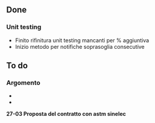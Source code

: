 ## Done
### Unit testing
- Finito rifinitura unit testing mancanti per % aggiuntiva
- Inizio metodo per notifiche soprasoglia consecutive

## To do
### Argomento
-
-

**27-03 Proposta del contratto con astm sinelec**

<br>
<br>
<br>
<br>